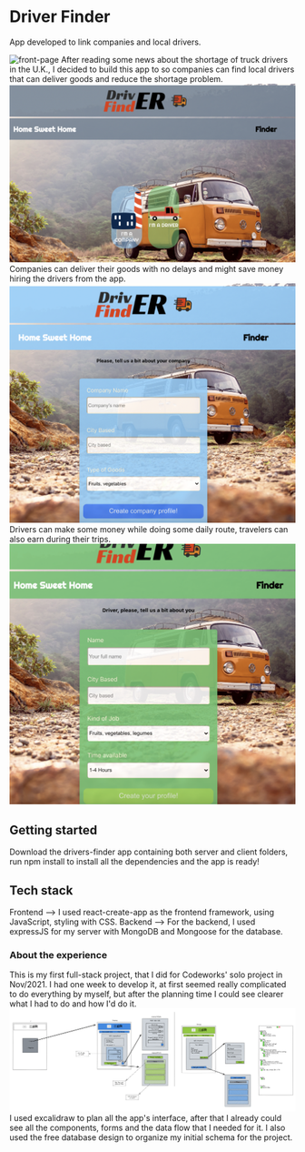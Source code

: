 # Driver Finder

App developed to link companies and local drivers.

![front-page](/front-page.png)
After reading some news about the shortage of truck drivers in the U.K., I decided to build this app to so companies can find local drivers that can deliver goods and reduce the shortage problem.
![Selector](/selector.png)
Companies can deliver their goods with no delays and might save money hiring the drivers from the app.
![Company-form](/company.png)
Drivers can make some money while doing some daily route, travelers can also earn during their trips.
![Driver-form](/driver.png)

## Getting started

Download the drivers-finder app containing both server and client folders, run npm install to install all the dependencies and the app is ready!

## Tech stack

Frontend --> I used react-create-app as the frontend framework, using JavaScript, styling with CSS.
Backend --> For the backend, I used expressJS for my server with MongoDB and Mongoose for the database.

### About the experience

This is my first full-stack project, that I did for Codeworks' solo project in Nov/2021. I had one week to develop it, at first seemed really complicated to do everything by myself, but after the planning time I could see clearer what I had to do and how I'd do it.
![Excalidraw-plan](/excalidraw-plan.png)
I used excalidraw to plan all the app's interface, after that I already could see all the components, forms and the data flow that I needed for it. I also used the free database design to organize my initial schema for the project.
